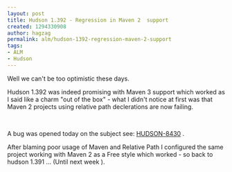 ```yaml
---
layout: post
title: Hudson 1.392 - Regression in Maven 2  support
created: 1294330908
author: hagzag
permalink: alm/hudson-1392-regression-maven-2-support
tags:
- ALM
- Hudson
---
```

<p>Well we can't be too optimistic these days.</p>
<p>Hudson 1.392 was indeed promising with Maven 3 support which worked as I said like a charm &quot;out of the box&quot; - what I didn't notice at first was that Maven 2 projects using relative path declerations are now failing.</p>
<p>&nbsp;</p>
<p>A bug was opened today on the subject see: <a href="http://issues.hudson-ci.org/browse/HUDSON-8430">HUDSON-8430</a> .</p>
<p>After blaming poor usage of Maven and Relative Path I configured the same project working with Maven 2 as a Free style which worked - so back to hudson 1.391 ... (Until next week <img src="http://www.tikalk.com/sites/all/modules/fckeditor/fckeditor/editor/images/smiley/msn/wink_smile.gif" alt="" />).</p>
<p>&nbsp;</p>
